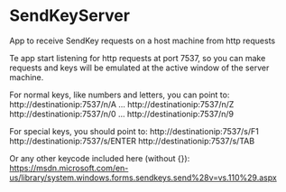 # SendKeyServer
App to receive SendKey requests on a host machine from http requests

Te app start listening for http requests at port 7537, so you can make requests and keys will be emulated at the active window of the server machine.

For normal keys, like numbers and letters, you can point to:
http://destinationip:7537/n/A
...
http://destinationip:7537/n/Z
http://destinationip:7537/n/0
...
http://destinationip:7537/n/9

For special keys, you should point to:
http://destinationip:7537/s/F1
http://destinationip:7537/s/ENTER
http://destinationip:7537/s/TAB

Or any other keycode included here (without {}):
https://msdn.microsoft.com/en-us/library/system.windows.forms.sendkeys.send%28v=vs.110%29.aspx
